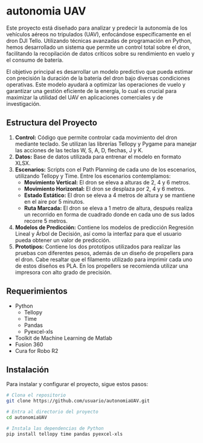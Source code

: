 # autonomia UAV

Este proyecto está diseñado para analizar y predecir la autonomía de los vehículos aéreos no tripulados (UAV), enfocándose específicamente en el dron DJI Tello. Utilizando técnicas avanzadas de programación en Python, hemos desarrollado un sistema que permite un control total sobre el dron, facilitando la recopilación de datos críticos sobre su rendimiento en vuelo y el consumo de batería.

El objetivo principal es desarrollar un modelo predictivo que pueda estimar con precisión la duración de la batería del dron bajo diversas condiciones operativas. Este modelo ayudará a optimizar las operaciones de vuelo y garantizar una gestión eficiente de la energía, lo cual es crucial para maximizar la utilidad del UAV en aplicaciones comerciales y de investigación.

## Estructura del Proyecto

1. **Control:** 
    Código que permite controlar cada movimiento del dron mediante teclado. Se utilizan las librerías Tellopy y Pygame para manejar las acciones de las teclas W, S, A, D, flechas, J y K.
2. **Datos:**
    Base de datos utilizada para entrenar el modelo en formato XLSX.
3. **Escenarios:**
    Scripts con el Path Planning de cada uno de los escenarios, utilizando Tellopy y Time. Entre los escenarios contemplamos:
    - **Movimiento Vertical:** El dron se eleva a alturas de 2, 4 y 6 metros.
    - **Movimiento Horizontal:** El dron se desplaza por 2, 4 y 6 metros.
    - **Estado Estático:** El dron se eleva a 4 metros de altura y se mantiene en el aire por 5 minutos.
    - **Ruta Marcada:** El dron se eleva a 1 metro de altura, después realiza un recorrido en forma de cuadrado donde en cada uno de sus lados recorre 5 metros.
4. **Modelos de Predicción:**
    Contiene los modelos de predicción Regresión Lineal y Árbol de Decisión, así como la interfaz para que el usuario pueda obtener un valor de predicción.
5. **Prototipos:**
    Contiene los dos prototipos utilizados para realizar las pruebas con diferentes pesos, además de un diseño de propellers para el dron. Cabe resaltar que el filamento utilizado para imprimir cada uno de estos diseños es PLA. En los propellers se recomienda utilizar una impresora con alto grado de precisión.

## Requerimientos

- Python
    - Tellopy
    - Time
    - Pandas
    - Pyexcel-xls
- Toolkit de Machine Learning de Matlab
- Fusion 360
- Cura for Robo R2

## Instalación

Para instalar y configurar el proyecto, sigue estos pasos:

```bash
# Clona el repositorio
git clone https://github.com/usuario/autonomiaUAV.git

# Entra al directorio del proyecto
cd autonomiaUAV

# Instala las dependencias de Python
pip install tellopy time pandas pyexcel-xls
